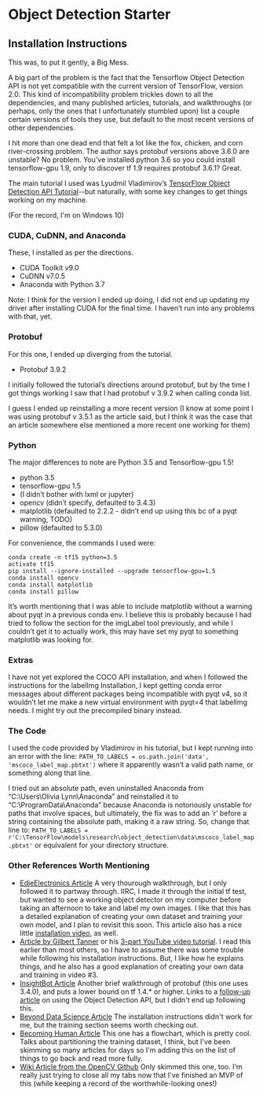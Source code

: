 # Object Detection Starter
## Installation Instructions
This was, to put it gently, a Big Mess.

A big part of the problem is the fact that the Tensorflow Object Detection API is not yet compatible with the current version of TensorFlow, version 2.0. This kind of incompatibility problem trickles down to all the dependencies, and many published articles, tutorials, and walkthroughs (or perhaps, only the ones that I unfortunately stumbled upon) list a couple certain versions of tools they use, but default to the most recent versions of other dependencies. 

I hit more than one dead end that felt a lot like the fox, chicken, and corn river-crossing problem. The author says protobuf versions above 3.6.0 are unstable? No problem. You’ve installed python 3.6 so you could install tensorflow-gpu 1.9, only to discover tf 1.9 requires protobuf 3.6.1? Great.

The main tutorial I used was Lyudmil Vladimirov’s [TensorFlow Object Detection API Tutorial](https://tensorflow-object-detection-api-tutorial.readthedocs.io/en/latest/install.html)--but naturally, with some key changes to get things working on my machine.

(For the record, I'm on Windows 10)

### CUDA, CuDNN, and Anaconda
These, I installed as per the directions.

* CUDA Toolkit v9.0
* CuDNN v7.0.5
* Anaconda with Python 3.7

Note: I think for the version I ended up doing, I did not end up updating my driver after installing CUDA for the final time. I haven’t run into any problems with that, yet.

### Protobuf
For this one, I ended up diverging from the tutorial.

* Protobuf 3.9.2

I initially followed the tutorial’s directions around protobuf, but by the time I got things working I saw that I had protobuf v 3.9.2 when calling conda list.

I guess I ended up reinstalling a more recent version (I know at some point I was using protobuf v 3.5.1 as the article said, but I think it was the case that an article somewhere else mentioned a more recent one working for them)

### Python
The major differences to note are Python 3.5 and Tensorflow-gpu 1.5!

* python 3.5
* tensorflow-gpu 1.5
* (I didn’t bother with lxml or jupyter)
* opencv (didn’t specify, defaulted to 3.4.3)
* matplotlib (defaulted to 2.2.2 - didn’t end up using this bc of a pyqt warning, TODO)
* pillow (defaulted to 5.3.0)

For convenience, the commands I used were:

```
conda create -n tf15 python=3.5
activate tf15
pip install --ignore-installed --upgrade tensorflow-gpu=1.5
conda install opencv 
conda install matplotlib 
conda install pillow
```

It’s worth mentioning that I was able to include matplotlib without a warning about pyqt in a previous conda env. I believe this is probably because I had tried to follow the section for the imgLabel tool previously, and while I couldn’t get it to actually work, this may have set my pyqt to something matplotlib was looking for.

### Extras
I have not yet explored the COCO API installation, and when I followed the instructions for the labelImg Installation, I kept getting conda error messages about different packages being incompatible with pyqt v4, so it wouldn’t let me make a new virtual environment with pyqt=4 that labelImg needs. I might try out the precompiled binary instead.

### The Code
I used the code provided by Vladimirov in his tutorial, but I kept running into an error with the line:
`PATH_TO_LABELS = os.path.join('data', 'mscoco_label_map.pbtxt')`
where it apparently wasn’t a valid path name, or something along that line.

I tried out an absolute path, even uninstalled Anaconda from “C:\Users\Olivia Lynn\Anaconda” and reinstalled it to “C:\ProgramData\Anaconda” because Anaconda is notoriously unstable for paths that involve spaces, but ultimately, the fix was to add an ‘r’ before a string containing the absolute path, making it a raw string. So, change that line to:
`PATH_TO_LABELS = r'C:\TensorFlow\models\research\object_detection\data\mscoco_label_map.pbtxt'`
or equivalent for your directory structure.

### Other References Worth Mentioning
* [EdjeElectronics Article](https://github.com/EdjeElectronics/TensorFlow-Object-Detection-API-Tutorial-Train-Multiple-Objects-Windows-10) A very thourough walkthrough, but I only followed it to partway through. IIRC, I made it through the initial tf test, but wanted to see a working object detector on my computer before taking an afternoon to take and label my own images. I like that this has a detailed explanation of creating your own dataset and training your own model, and I plan to revisit this soon. This article also has a nice little [installation video](https://www.youtube.com/watch?v=Rgpfk6eYxJA), as well.
* [Article by Gilbert Tanner](https://gilberttanner.com/blog/installing-the-tensorflow-object-detection-api) or his [3-part YouTube video tutorial](https://www.youtube.com/watch?v=wdufj-pjE5c&feature=youtu.be). I read this earlier than most others, so I have to assume there was some trouble while following his installation instructions. But, I like how he explains things, and he also has a good explanation of creating your own data and training in video #3.
* [InsightBot Article](http://www.insightsbot.com/blog/1KYUd3/tensorflow-object-detection-api-windows-install-guide) Another brief walkthrough of protobuf (this one uses 3.4.0), and puts a lower bound on tf 1.4.* or higher. Links to a [follow-up article](http://www.insightsbot.com/blog/womeQ/tensorflow-object-detection-tutorial-on-images) on using the Object Detection API, but I didn't end up following this.
* [Beyond Data Science Article](https://towardsdatascience.com/custom-object-detection-for-non-data-scientists-70325fef2dbb) The installation instructions didn't work for me, but the training section seems worth checking out.
* [Becoming Human Article](https://becominghuman.ai/tensorflow-object-detection-api-tutorial-training-and-evaluating-custom-object-detector-ed2594afcf73) This one has a flowchart, which is pretty cool. Talks about partitioning the training dataset, I think, but I've been skimming so many articles for days so I'm adding this on the list of things to go back and read more fully.
* [Wiki Article from the OpenCV Github](https://github.com/opencv/opencv/wiki/TensorFlow-Object-Detection-API) Only skimmed this one, too. I'm really just trying to close all my tabs now that I've finished an MVP of this (while keeping a record of the worthwhile-looking ones!)
